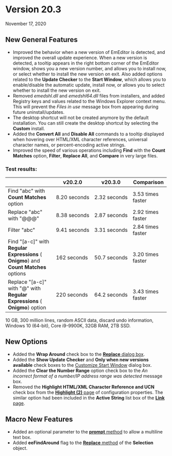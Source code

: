 # Version 20.3

November 17, 2020

## New General Features

- Improved the behavior when a new version of EmEditor is detected, and improved the overall update experience. When a new version is detected, a tooltip appears in the right bottom corner of the EmEditor window, shows you a new version number, and allows you to install now, or select whether to install the new version on exit. Also added options related to the **Update Checker** to the **Start Window**, which allows you to enable/disable the automatic update, install now, or allows you to select whether to install the new version on exit.
- Removed _emedshl.dll_ and _emedshl64.dll_ files from installers, and added Registry keys and values related to the Windows Explorer context menu. This will prevent the _Files in use_ message box from appearing during future uninstall/updates.
- The desktop shortcut will not be created anymore by the default installation. You can still create the desktop shortcut by selecting the **Custom** install.
- Added the **Convert All** and **Disable All** commands to a tooltip displayed when hovering over HTML/XML character references, universal character names, or percent-encoding active strings.
- Improved the speed of various operations including **Find** with the **Count Matches** option, **Filter**, **Replace All**, and **Compare** in very large files.

### Test results:

|  | v20.2.0 | v20.3.0 | Comparison |
| --- | --- | --- | --- |
| Find "abc" with **Count Matches** option | 8.20 seconds | 2.32 seconds | 3.53 times faster |
| Replace "abc" with "@@@" | 8.38 seconds | 2.87 seconds | 2.92 times faster |
| Filter "abc" | 9.41 seconds | 3.31 seconds | 2.84 times faster |
| Find "\[a-c\]" with **Regular Expressions** ( **Onigmo**) and **Count Matches** options | 162 seconds | 50.7 seconds | 3.20 times faster |
| Replace "\[a-c\]" with "@" with **Regular Expressions** ( **Onigmo**) option | 220 seconds | 64.2 seconds | 3.43 times faster |

10 GB, 300 million lines, random ASCII data, discard undo information, Windows 10 (64-bit), Core i9-9900K, 32GB RAM, 2TB SSD.

## New Options

- Added the **Wrap Around** check box to the [**Replace** dialog box](../dlg/replace/index).
- Added the **Show Update Checker** and **Only when new versions available** check boxes to the [Customize Start Window](../dlg/customize_start/index) dialog box.
- Added the **Clear the Number Range** option check box to the _An incorrect format of a number/IP address range was detected_ message box.
- Removed the **Highlight HTML/XML Character Reference and UCN** check box from the [**Highlight (2)** page](../dlg/properties/highlight2/index) of configuration properties. The similar option had been included in the **Active String** list box of the [**Link** page](../dlg/properties/link/index).

## Macro New Features

- Added an optional parameter to the [**prompt** method](../macro/window/window_prompt) to allow a multiline text box.
- Added **eeFindAround** flag to the [**Replace** method](../macro/selection/selection_replace) of the **Selection** object.